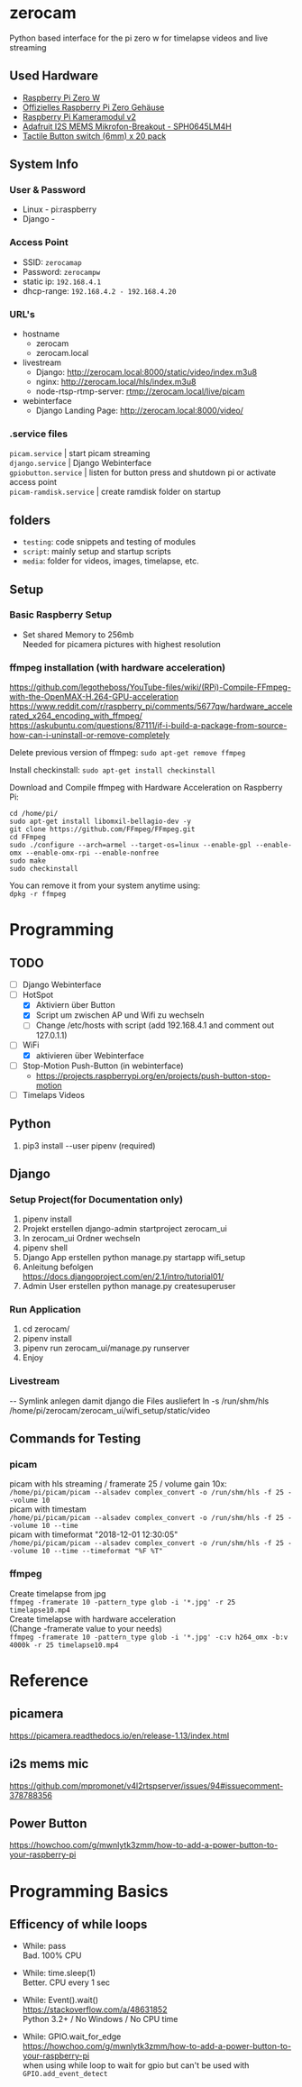 # zerocam
Python based interface for the pi zero w for timelapse videos and live streaming

## Used Hardware
- [Raspberry Pi Zero W](https://www.exp-tech.de/plattformen/raspberry-pi/8268/raspberry-pi-zero-w)
- [Offizielles Raspberry Pi Zero Gehäuse
](https://www.exp-tech.de/zubehoer/gehaeuse/8860/raspberry-pi-zero-gehaeuse)
- [Raspberry Pi Kameramodul v2
](https://www.exp-tech.de/plattformen/raspberry-pi/7165/raspberry-pi-kameramodul-v2)
- [Adafruit I2S MEMS Mikrofon-Breakout - SPH0645LM4H
](https://www.exp-tech.de/module/audio/8016/adafruit-i2s-mems-mikrofon-breakout-sph0645lm4h)
- [Tactile Button switch (6mm) x 20 pack
](https://www.exp-tech.de/zubehoer/tasterschalter/6974/tactile-button-switch-6mm-x-20-pack)

## System Info
### User & Password
* Linux - pi:raspberry
* Django - 
### Access Point
* SSID: `zerocamap`
* Password: `zerocampw`
* static ip: `192.168.4.1`
* dhcp-range: `192.168.4.2 - 192.168.4.20`
### URL's
* hostname
  * zerocam
  * zerocam.local
* livestream
  * Django: http://zerocam.local:8000/static/video/index.m3u8
  * nginx: http://zerocam.local/hls/index.m3u8
  * node-rtsp-rtmp-server: <rtmp://zerocam.local/live/picam>
* webinterface
  * Django Landing Page: http://zerocam.local:8000/video/
### .service files
`picam.service` | start picam streaming  
`django.service` | Django Webinterface  
`gpiobutton.service` | listen for button press and shutdown pi or activate access point  
`picam-ramdisk.service` | create ramdisk folder on startup  

## folders
- `testing`: code snippets and testing of modules
- `script`: mainly setup and startup scripts
- `media`: folder for videos, images, timelapse, etc.

## Setup
### Basic Raspberry Setup
- Set shared Memory to 256mb  
  Needed for picamera pictures with highest resolution

### ffmpeg installation (with hardware acceleration)
https://github.com/legotheboss/YouTube-files/wiki/(RPi)-Compile-FFmpeg-with-the-OpenMAX-H.264-GPU-acceleration
https://www.reddit.com/r/raspberry_pi/comments/5677qw/hardware_accelerated_x264_encoding_with_ffmpeg/
https://askubuntu.com/questions/87111/if-i-build-a-package-from-source-how-can-i-uninstall-or-remove-completely

Delete previous version of ffmpeg: `sudo apt-get remove ffmpeg`

Install checkinstall: `sudo apt-get install checkinstall`

Download and Compile ffmpeg with Hardware Acceleration on Raspberry Pi:
```
cd /home/pi/
sudo apt-get install libomxil-bellagio-dev -y
git clone https://github.com/FFmpeg/FFmpeg.git
cd FFmpeg
sudo ./configure --arch=armel --target-os=linux --enable-gpl --enable-omx --enable-omx-rpi --enable-nonfree
sudo make
sudo checkinstall
```
 
 You can remove it from your system anytime using:  
 `dpkg -r ffmpeg`


# Programming
## TODO
- [ ] Django Webinterface
- [ ] HotSpot
  - [x] Aktiviern über Button
  - [x] Script um zwischen AP und Wifi zu wechseln
  - [ ] Change /etc/hosts with script (add 192.168.4.1 and comment out 127.0.1.1)
- [ ] WiFi
  - [x] aktivieren über Webinterface
- [ ] Stop-Motion Push-Button (in webinterface)
  - https://projects.raspberrypi.org/en/projects/push-button-stop-motion
- [ ] Timelaps Videos

## Python
1. pip3 install --user pipenv (required)

## Django
### Setup Project(for Documentation only)
1. pipenv install
2. Projekt erstellen django-admin startproject zerocam_ui
3. In zerocam_ui Ordner wechseln
4. pipenv shell
5. Django App erstellen python manage.py startapp wifi_setup
6. Anleitung befolgen https://docs.djangoproject.com/en/2.1/intro/tutorial01/
7. Admin User erstellen python manage.py createsuperuser

### Run Application
1. cd zerocam/
2. pipenv install
3. pipenv run zerocam_ui/manage.py runserver
4. Enjoy

### Livestream
-- Symlink anlegen damit django die Files ausliefert ln -s /run/shm/hls /home/pi/zerocam/zerocam_ui/wifi_setup/static/video

## Commands for Testing
### picam
picam with hls streaming / framerate 25 / volume gain 10x:  
`/home/pi/picam/picam --alsadev complex_convert -o /run/shm/hls -f 25 --volume 10`  
picam with timestam  
`/home/pi/picam/picam --alsadev complex_convert -o /run/shm/hls -f 25 --volume 10 --time`  
picam with timeformat "2018-12-01 12:30:05"  
`/home/pi/picam/picam --alsadev complex_convert -o /run/shm/hls -f 25 --volume 10 --time --timeformat "%F %T"`

### ffmpeg
Create timelapse from jpg  
`ffmpeg -framerate 10 -pattern_type glob -i '*.jpg' -r 25 timelapse10.mp4`  
Create timelapse with hardware acceleration  
(Change -framerate value to your needs)    
`ffmpeg -framerate 10 -pattern_type glob -i '*.jpg' -c:v h264_omx -b:v 4000k -r 25 timelapse10.mp4`


# Reference
## picamera
https://picamera.readthedocs.io/en/release-1.13/index.html  

## i2s mems mic
https://github.com/mpromonet/v4l2rtspserver/issues/94#issuecomment-378788356  

## Power Button
https://howchoo.com/g/mwnlytk3zmm/how-to-add-a-power-button-to-your-raspberry-pi  


# Programming Basics
## Efficency of while loops

* While: pass  
Bad. 100% CPU

* While: time.sleep(1)  
Better. CPU every 1 sec

* While: Event().wait()  
https://stackoverflow.com/a/48631852  
Python 3.2+ / No Windows / No CPU time

* While: GPIO.wait_for_edge  
https://howchoo.com/g/mwnlytk3zmm/how-to-add-a-power-button-to-your-raspberry-pi  
when using while loop to wait for gpio
but can't be used with `GPIO.add_event_detect`


